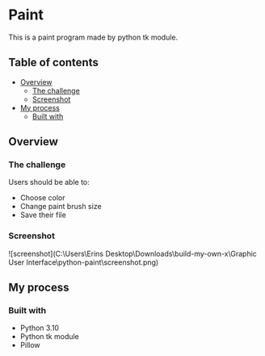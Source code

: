 # Paint

This is a paint program made by python tk module.

## Table of contents

- [Overview](#overview)
  - [The challenge](#the-challenge)
  - [Screenshot](#screenshot)
- [My process](#my-process)
  - [Built with](#built-with)

## Overview

### The challenge

Users should be able to:

- Choose color
- Change paint brush size
- Save their file

### Screenshot

![screenshot](C:\Users\Erins Desktop\Downloads\build-my-own-x\Graphic User Interface\python-paint\screenshot.png)


## My process

### Built with

- Python 3.10
- Python tk module
- Pillow 

